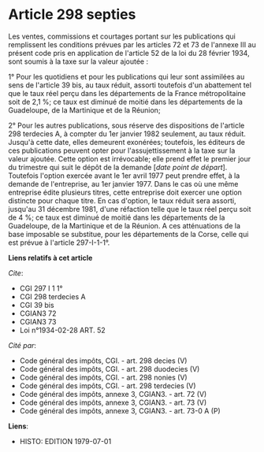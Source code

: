 # Article 298 septies

Les ventes, commissions et courtages portant sur les publications qui remplissent les conditions prévues par les articles 72
et 73 de l'annexe III au présent code pris en application de l'article 52 de la loi du 28 février 1934, sont soumis à la taxe
sur la valeur ajoutée :

1° Pour les quotidiens et pour les publications qui leur sont assimilées au sens de l'article 39 bis, au taux réduit, assorti
toutefois d'un abattement tel que le taux réel perçu dans les départements de la France métropolitaine soit de 2,1 %; ce taux
est diminué de moitié dans les départements de la Guadeloupe, de la Martinique et de la Réunion;

2° Pour les autres publications, sous réserve des dispositions de l'article 298 terdecies A, à compter du 1er janvier 1982
seulement, au taux réduit. Jusqu'à cette date, elles demeurent exonérées; toutefois, les éditeurs de ces publications peuvent
opter pour l'assujettissement à la taxe sur la valeur ajoutée. Cette option est irrévocable; elle prend effet le premier jour
du trimestre qui suit le dépôt de la demande [*date point de départ*]. Toutefois l'option exercée avant le 1er avril 1977
peut prendre effet, à la demande de l'entreprise, au 1er janvier 1977. Dans le cas où une même entreprise édite plusieurs
titres, cette entreprise doit exercer une option distincte pour chaque titre. En cas d'option, le taux réduit sera assorti,
jusqu'au 31 décembre 1981, d'une réfaction telle que le taux réel perçu soit de 4 %; ce taux est diminué de moitié dans les
départements de la Guadeloupe, de la Martinique et de la Réunion. A ces atténuations de la base imposable se substitue, pour
les départements de la Corse, celle qui est prévue à l'article 297-I-1-1°.

**Liens relatifs à cet article**

_Cite_:

  - CGI 297 I 1 1°
  - CGI 298 terdecies A
  - CGI 39 bis
  - CGIAN3 72
  - CGIAN3 73
  - Loi n°1934-02-28 ART. 52

_Cité par_:

  - Code général des impôts, CGI. - art. 298 decies (V)
  - Code général des impôts, CGI. - art. 298 duodecies (V)
  - Code général des impôts, CGI. - art. 298 nonies (V)
  - Code général des impôts, CGI. - art. 298 terdecies (V)
  - Code général des impôts, annexe 3, CGIAN3. - art. 72 (V)
  - Code général des impôts, annexe 3, CGIAN3. - art. 73 (V)
  - Code général des impôts, annexe 3, CGIAN3. - art. 73-0 A (P)

**Liens**:

  - HISTO: EDITION 1979-07-01
